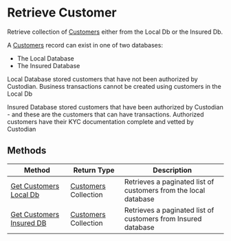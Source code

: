 # Retrieve Customer

Retrieve collection of [Customers][] either from the Local Db or the Insured Db.

A [Customers][] record can exist in one of two databases:

-   The Local Database
-   The Insured Database

Local Database stored customers that have not been authorized by Custodian. Business transactions cannot be created using customers in the Local Db

Insured Database stored customers that have been authorized by Custodian - and these are the customers that can have transactions. Authorized customers have their KYC documentation complete and vetted by Custodian

## Methods

| Method                     | Return Type              | Description                                                     |
| -------------------------- | ------------------------ | --------------------------------------------------------------- |
| [Get Customers Local Db]   | [Customers][] Collection | Retrieves a paginated list of customers from the local database |
| [Get Customers Insured DB] | [Customers][] Collection | Retrieves a paginated list of customers from Insured database   |

[Customers]: /src/customer-entity.md
[Get Customers Local Db]: get-customers-local-db.md
[Get Customers Insured DB]: get-customers-insured-db.md
